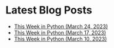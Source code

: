 # Latest Blog Posts
- [This Week in Python (March 24, 2023)](https://bas.codes/posts/this-week-python-056)
- [This Week in Python (March 17, 2023)](https://bas.codes/posts/this-week-python-055)
- [This Week in Python (March 10, 2023)](https://bas.codes/posts/this-week-python-054)
